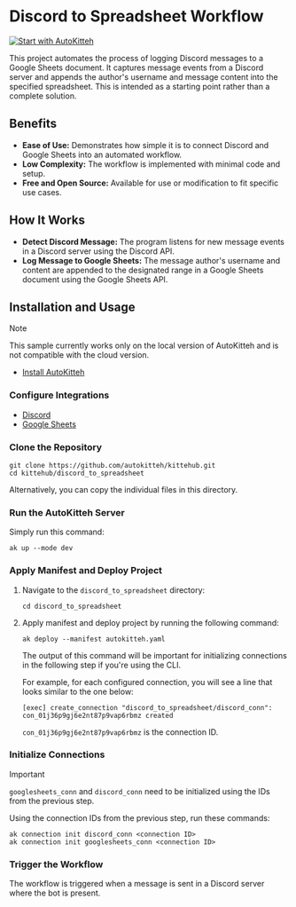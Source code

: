 # Discord to Spreadsheet Workflow

[![Start with AutoKitteh](https://autokitteh.com/assets/autokitteh-badge.svg)](https://app.autokitteh.cloud/template?name=discord_to_spreadsheet)

This project automates the process of logging Discord messages to a Google Sheets document. It captures message events from a Discord server and appends the author's username and message content into the specified spreadsheet. This is intended as a starting point rather than a complete solution.

## Benefits

- **Ease of Use:** Demonstrates how simple it is to connect Discord and Google Sheets into an automated workflow.
- **Low Complexity:** The workflow is implemented with minimal code and setup.
- **Free and Open Source:** Available for use or modification to fit specific use cases.

## How It Works

- **Detect Discord Message:** The program listens for new message events in a Discord server using the Discord API.
- **Log Message to Google Sheets:** The message author's username and content are appended to the designated range in a Google Sheets document using the Google Sheets API.

## Installation and Usage

> [!NOTE]
> This sample currently works only on the local version of AutoKitteh and is not compatible with the cloud version.

- [Install AutoKitteh](https://docs.autokitteh.com/get_started/install)

### Configure Integrations

- [Discord](https://docs.autokitteh.com/integrations/discord/connection)
- [Google Sheets](https://docs.autokitteh.com/integrations/google/config)

### Clone the Repository

```shell
git clone https://github.com/autokitteh/kittehub.git
cd kittehub/discord_to_spreadsheet
```

Alternatively, you can copy the individual files in this directory.

### Run the AutoKitteh Server

Simply run this command:

```shell
ak up --mode dev
```

### Apply Manifest and Deploy Project

1. Navigate to the `discord_to_spreadsheet` directory:

   ```shell
   cd discord_to_spreadsheet
   ```

2. Apply manifest and deploy project by running the following command:

   ```shell
   ak deploy --manifest autokitteh.yaml
   ```

   The output of this command will be important for initializing connections in the following step if you're using the CLI.

   For example, for each configured connection, you will see a line that looks similar to the one below:

   ```shell
   [exec] create_connection "discord_to_spreadsheet/discord_conn": con_01j36p9gj6e2nt87p9vap6rbmz created
   ```

   `con_01j36p9gj6e2nt87p9vap6rbmz` is the connection ID.

### Initialize Connections

> [!IMPORTANT]
> `googlesheets_conn` and `discord_conn` need to be initialized using the IDs from the previous step.

Using the connection IDs from the previous step, run these commands:

```shell
ak connection init discord_conn <connection ID>
ak connection init googlesheets_conn <connection ID>
```

### Trigger the Workflow

The workflow is triggered when a message is sent in a Discord server where the bot is present.

